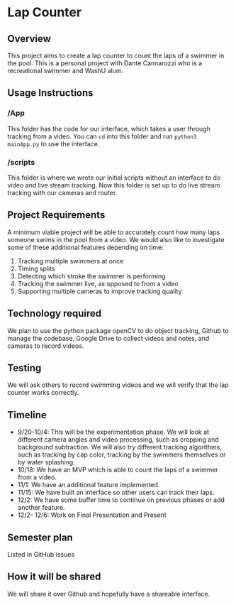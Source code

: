 # Lap Counter
## Overview
This project aims to create a lap counter to count the laps of a swimmer in the pool. This is a personal project with Dante Cannarozzi who is a recreational swimmer and WashU alum. 
## Usage Instructions
### /App
This folder has the code for our interface, which takes a user through tracking from a video. You can `cd` into this folder and run `python3 mainApp.py` to use the interface.
### /scripts
This folder is where we wrote our initial scripts without an interface to do video and live stream tracking. Now this folder is set up to do live stream tracking with our cameras and router.
## Project Requirements
A minimum viable project will be able to accurately count how many laps someone swims in the pool from a video. We would also like to investigate some of these additional features depending on time: 
<ol>
  <li>Tracking multiple swimmers at once</li>
  <li>Timing splits</li>
  <li>Detecting which stroke the swimmer is performing</li>
  <li>Tracking the swimmer live, as opposed to from a video</li>
  <li>Supporting multiple cameras to improve tracking quality</li>
</ol>

## Technology required
We plan to use the python package openCV to do object tracking, Github to manage the codebase, Google Drive to collect videos and notes, and cameras to record videos.

## Testing
We will ask others to record swimming videos and we will verify that the lap counter works correctly. 

## Timeline
<ul>
  <li>9/20-10/4: This will be the experimentation phase. We will look at different camera angles and video processing, such as cropping and background subtraction. We will also try different tracking algorithms, such as tracking by cap color, tracking by the swimmers themselves or by water splashing.</li>
  <li>10/18: We have an MVP which is able to count the laps of a swimmer from a video.</li>
  <li>11/1: We have an additional feature implemented.</li>
  <li>11/15: We have built an interface so other users can track their laps.</li>
  <li>12/2: We have some buffer time to continue on previous phases or add another feature.</li>
  <li>12/2- 12/6: Work on Final Presentation and Present</li>
</ul>

## Semester plan
Listed in GitHub issues

## How it will be shared
We will share it over Github and hopefully have a shareable interface.
